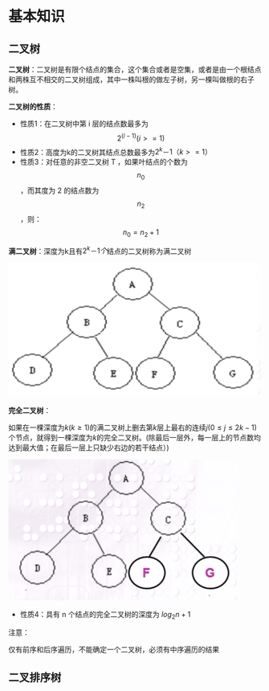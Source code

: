 # 基本知识
## 二叉树
**二叉树**：二叉树是有限个结点的集合，这个集合或者是空集，或者是由一个根结点和两株互不相交的二叉树组成，其中一株叫根的做左子树，另一棵叫做根的右子树。

**二叉树的性质**：

- 性质1：在二叉树中第 i 层的结点数最多为 $$2^{(i-1)}(i>=1)$$
- 性质2：高度为k的二叉树其结点总数最多为$2^k－1（ k >= 1）$
- 性质3：对任意的非空二叉树 T ，如果叶结点的个数为 $$n_0$$，而其度为 2 的结点数为$$n_2$$，则：$$n_0 = n_2 + 1$$ 

**满二叉树**：深度为k且有$2^k －1个$结点的二叉树称为满二叉树

<img src="tree/images/image-20191103134624171.png" alt="image-20191103134624171" style="zoom:50%;" />

**完全二叉树**：

如果在一棵深度为$k (k≥1)$的满二叉树上删去第$k$层上最右的连续$j (0≤j≤2k-1)$个节点，就得到一棵深度为$k$的完全二叉树。(除最后一层外，每一层上的节点数均达到最大值；在最后一层上只缺少右边的若干结点）)

<img src="tree/images/image-20191103135933511.png" alt="image-20191103135933511" style="zoom:50%;" />

- 性质4：具有 n 个结点的完全二叉树的深度为 $log_2n + 1$

注意：

仅有前序和后序遍历，不能确定一个二叉树，必须有中序遍历的结果

## 二叉排序树

